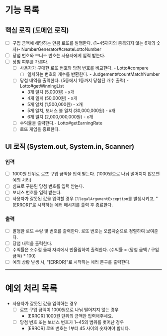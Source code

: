 # 기능 목록

## 핵심 로직 (도메인 로직)
- [ ] 구입 금액에 해당하는 만큼 로또를 발행한다. (1~45까지의 중복되지 않는 6개의 숫자)- NumberGenerator#createLottoNumber
- [ ] 당첨 번호와 보너스 번호는 사용자에게 입력 받는다. 
- [ ] 당첨 여부를 가른다. 
    - [ ] 사용자가 구매한 로또 번호와 당첨 번호를 비교한다. - Lotto#compare
      - [ ] 일치하는 번호의 개수를 반환한다. - Judgement#countMatchNumber
    - [ ] 당첨 내역을 출력한다. (5등에서 1등까지 당첨된 개수 출력) - Lotto#getWinningList
        - 3개 일치 (5,000원) - x개
        - 4개 일치 (50,000원) - x개
        - 5개 일치 (1,500,000원) - x개
        - 5개 일치, 보너스 볼 일치 (30,000,000원) - x개
        - 6개 일치 (2,000,000,000원) - x개
    - [ ] 수익률을 출력한다.- Lotto#getEarningRate
    - [ ] 로또 게임을 종료한다. 

## UI 로직 (System.out, System.in, Scanner)

### 입력
- [ ] 1000원 단위로 로또 구입 금액을 입력 받는다. (1000원으로 나눠 떨어지지 않으면 예외 처리) 
- [ ] 쉼표로 구분된 당첨 번호를 입력 받는다.
- [ ] 보너스 번호를 입력 받는다.
- [ ] 사용자가 잘못된 값을 입력할 경우 `IllegalArgumentException`를 발생시키고, "[ERROR]"로 시작하는 에러 메시지를 출력 후 종료한다.

### 출력
- [ ] 발행한 로또 수량 및 번호를 출력한다. 로또 번호는 오름차순으로 정렬하여 보여준다.
- [ ] 당첨 내역을 출력한다. 
- [ ] 수익률은 소수점 둘째 자리에서 반올림하여 출력한다. (수익률 = (당첨 금액 / 구입 금액) * 100)
- [ ] 예외 상황 발생 시, "[ERROR]"로 시작하는 에러 문구를 출력한다.

---

# 예외 처리 목록

- 사용자가 잘못된 값을 입력하는 경우
    - [ ] 로또 구입 금액이 1000원으로 나눠 떨어지지 않는 경우
        - [ERROR] 1000원 단위의 금액만 입력해주세요.
    - [ ] 당첨 번호 또는 보너스 번호가 1~45의 범위를 벗어난 경우
        - [ERROR] 로또 번호는 1부터 45 사이의 숫자여야 합니다. 

